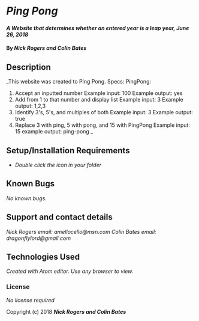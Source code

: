 # _Ping Pong_

#### _A Website that determines whether an entered year is a leap year, June 26, 2018_

#### By _**Nick Rogers and Colin Bates**_

## Description

_This website was created to Ping Pong.
Specs:
  PingPong:
  1. Accept an inputted number
    Example input: 100
    Example output: yes
  2. Add from 1 to that number and display list
    Example input: 3
    Example output: 1,2,3
  3. Identify 3's, 5's, and multiples of both
    Example input: 3
    Example output: true
  4. Replace 3 with ping, 5 with pong, and 15 with PingPong
    Example input: 15
    example output: ping-pong
_

## Setup/Installation Requirements

* _Double click the icon in your folder_

## Known Bugs

_No known bugs._

## Support and contact details

_Nick Rogers email: amellocello@msn.com_
_Colin Bates email: dragonflylord@gmail.com_

## Technologies Used

_Created with Atom editor.  Use any browser to view._

### License

*No license required*

Copyright (c) 2018 **_Nick Rogers and Colin Bates_**
